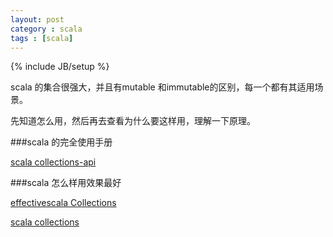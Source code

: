 ```yaml
---
layout: post
category : scala 
tags : [scala]
---
```

{% include JB/setup %}

scala 的集合很强大，并且有mutable 和immutable的区别，每一个都有其适用场景。

先知道怎么用，然后再去查看为什么要这样用，理解一下原理。


###scala 的完全使用手册

[scala collections-api](http://www.scala-lang.org/docu/files/collections-api/collections.html 'http://www.scala-lang.org/docu/files/collections-api/collections.html')

###scala 怎么样用效果最好

[effectivescala Collections](http://twitter.github.io/effectivescala/#Collections 'http://twitter.github.io/effectivescala/#Collections')

[scala collections ](http://www.artima.com/pins1ed/collections.html 'http://www.artima.com/pins1ed/collections.html')



